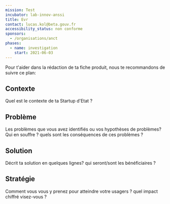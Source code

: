 ```yaml
---
mission: Test
incubator: lab-innov-anssi
title: Evr
contact: lucas.kol@beta.gouv.fr
accessibility_status: non conforme
sponsors:
  - /organisations/anct
phases:
  - name: investigation
    start: 2021-06-03
---
```

Pour t'aider dans la rédaction de ta fiche produit, nous te recommandons de suivre ce plan: 

## Contexte

Quel est le contexte de ta Startup d'Etat ?

## Problème

Les problèmes que vous avez identifiés ou vos hypothèses de problèmes? Qui en souffre ? quels sont les conséquences de ces problèmes ?

## Solution

Décrit ta solution en quelques lignes? qui seront/sont les bénéficiaires ?

## Stratégie

Comment vous vous y prenez pour atteindre votre usagers ? quel impact chiffré visez-vous ?
